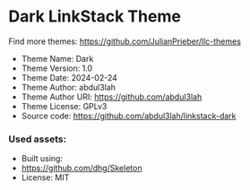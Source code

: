# Dark LinkStack Theme
Find more themes: https://github.com/JulianPrieber/llc-themes
                                                                                                                                                                         
*	Theme Name: Dark
*	Theme Version: 1.0
*	Theme Date: 2024-02-24
*	Theme Author: abdul3lah
*	Theme Author URI: https://github.com/abdul3lah
*	Theme License: GPLv3
*	Source code: https://github.com/abdul3lah/linkstack-dark


### Used assets:
* Built using:
* https://github.com/dhg/Skeleton
* License: MIT
